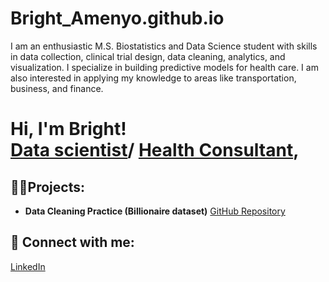 # Bright_Amenyo.github.io
I am an enthusiastic  M.S. Biostatistics and Data Science student with skills in data collection, clinical trial design, data cleaning, analytics, and visualization. I specialize in building predictive models for health care. I am also interested in applying my knowledge to areas like transportation, business, and finance.
 
<h1>Hi, I'm Bright! <br/><a href="https://brightamenyo.github.io/Bright.bio/">Data scientist</a>/ <a href="www.linkedin.com/in/bright-amenyo-597a84244">Health Consultant</a>, 

<h2>👨‍💻Projects:</h2>

- **Data Cleaning Practice (Billionaire dataset)**
  [GitHub Repository](https://github.com/BrightAmenyo/Bright_Amenyo.github.io/blob/main/Data_cleaning.qmd)

<h2> 🤳 Connect with me:</h2>

[LinkedIn](https://www.linkedin.com/in/bright-amenyo-597a84244)
<!--
**Bright_Amenyo/Bright** is a ✨ _special_ ✨ repository because its `README.md` (this file) appears on your GitHub profile.

Here are some ideas to get you started:

- 🔭 I’m currently working on ...
- 🌱 I’m currently learning ...
- 👯 I’m looking to collaborate on ...
- 🤔 I’m looking for help with ...
- 💬 Ask me about ...
- 📫 How to reach me: ...
- 😄 Pronouns: ...
- ⚡ Fun fact: ...
-->
